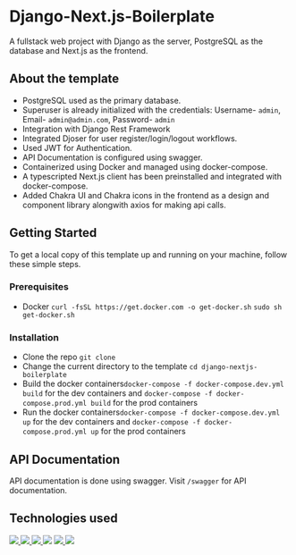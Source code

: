 
# Django-Next.js-Boilerplate

A fullstack web project with Django as the server, PostgreSQL as the database and Next.js as the frontend.

## About the template

- PostgreSQL used as the primary database.
- Superuser is already initialized with the credentials: Username- `admin`, Email- `admin@admin.com`, Password- `admin`
- Integration with Django Rest Framework
- Integrated Djoser for user register/login/logout workflows.
- Used JWT for Authentication.
- API Documentation is configured using swagger.
- Containerized using Docker and managed using docker-compose.
- A typescripted Next.js client has been preinstalled and integrated with docker-compose.
- Added Chakra UI and Chakra icons in the frontend as a design and component library alongwith axios for making api calls.

## Getting Started

To get a local copy of this template up and running on your machine, follow these simple steps.

### Prerequisites

- Docker
`curl -fsSL https://get.docker.com -o get-docker.sh`
`sudo sh get-docker.sh`

### Installation

- Clone the repo `git clone`
- Change the current directory to the template `cd django-nextjs-boilerplate`
- Build the docker containers`docker-compose -f docker-compose.dev.yml build` for the dev containers and `docker-compose -f docker-compose.prod.yml build` for the prod containers
- Run the docker containers`docker-compose -f docker-compose.dev.yml up` for the dev containers and `docker-compose -f docker-compose.prod.yml up` for the prod containers

## API Documentation

API documentation is done using swagger. Visit `/swagger` for API documentation.

## Technologies used

<a href="https://www.djangoproject.com/" target="_blank"><img src="https://img.shields.io/badge/Django-092E20?style=for-the-badge&logo=django&logoColor=white"/> </a>
<a href="https://www.django-rest-framework.org/" target="_blank"> <img src="https://img.shields.io/badge/DJANGO-REST-ff1709?style=for-the-badge&logo=django&logoColor=white&color=ff1709&labelColor=gray" /> </a>
<a href="https://www.docker.com/" target="_blank"><img src="https://img.shields.io/badge/Docker-2496ED?style=for-the-badge&logo=docker&logoColor=white"/> </a>
<a href="https://www.postgresql.org" target="_blank"> <img src="https://img.shields.io/badge/PostgreSQL-316192?style=for-the-badge&logo=postgresql&logoColor=white"/></a>
<a href="https://www.nextjs.org/" target="_blank"> <img src="https://img.shields.io/badge/Next.JS-000000?style=for-the-badge&logo=next.js&logoColor=white"/> </a>
<a href="https://www.typescriptlang.org/" target="_blank"><img src="https://img.shields.io/badge/TypeScript-007ACC?style=for-the-badge&logo=typescript&logoColor=white"/></a>
